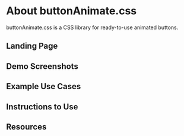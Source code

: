 # About buttonAnimate.css
buttonAnimate.css is a CSS library for ready-to-use animated buttons.


## Landing Page


## Demo Screenshots


## Example Use Cases


## Instructions to Use


## Resources